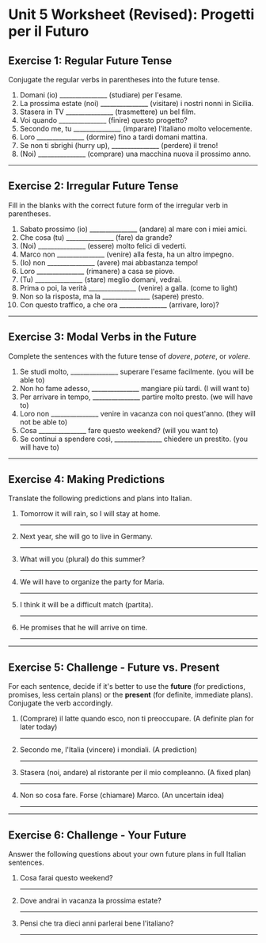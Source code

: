 # Unit 5 Worksheet (Revised): Progetti per il Futuro

## Exercise 1: Regular Future Tense

Conjugate the regular verbs in parentheses into the future tense.

1.  Domani (io) _______________ (studiare) per l'esame.
2.  La prossima estate (noi) _______________ (visitare) i nostri nonni in Sicilia.
3.  Stasera in TV _______________ (trasmettere) un bel film.
4.  Voi quando _______________ (finire) questo progetto?
5.  Secondo me, tu _______________ (imparare) l'italiano molto velocemente.
6.  Loro _______________ (dormire) fino a tardi domani mattina.
7.  Se non ti sbrighi (hurry up), _______________ (perdere) il treno!
8.  (Noi) _______________ (comprare) una macchina nuova il prossimo anno.

---

## Exercise 2: Irregular Future Tense

Fill in the blanks with the correct future form of the irregular verb in parentheses.

1.  Sabato prossimo (io) _______________ (andare) al mare con i miei amici.
2.  Che cosa (tu) _______________ (fare) da grande?
3.  (Noi) _______________ (essere) molto felici di vederti.
4.  Marco non _______________ (venire) alla festa, ha un altro impegno.
5.  (Io) non _______________ (avere) mai abbastanza tempo!
6.  Loro _______________ (rimanere) a casa se piove.
7.  (Tu) _______________ (stare) meglio domani, vedrai.
8.  Prima o poi, la verità _______________ (venire) a galla. (come to light)
9.  Non so la risposta, ma la _______________ (sapere) presto.
10. Con questo traffico, a che ora _______________ (arrivare, loro)?

---

## Exercise 3: Modal Verbs in the Future

Complete the sentences with the future tense of *dovere*, *potere*, or *volere*.

1.  Se studi molto, _______________ superare l'esame facilmente. (you will be able to)
2.  Non ho fame adesso, _______________ mangiare più tardi. (I will want to)
3.  Per arrivare in tempo, _______________ partire molto presto. (we will have to)
4.  Loro non _______________ venire in vacanza con noi quest'anno. (they will not be able to)
5.  Cosa _______________ fare questo weekend? (will you want to)
6.  Se continui a spendere così, _______________ chiedere un prestito. (you will have to)

---

## Exercise 4: Making Predictions

Translate the following predictions and plans into Italian.

1.  Tomorrow it will rain, so I will stay at home.
    ____________________________________________________
2.  Next year, she will go to live in Germany.
    ____________________________________________________
3.  What will you (plural) do this summer?
    ____________________________________________________
4.  We will have to organize the party for Maria.
    ____________________________________________________
5.  I think it will be a difficult match (partita).
    ____________________________________________________
6.  He promises that he will arrive on time.
    ____________________________________________________

---

## Exercise 5: Challenge - Future vs. Present

For each sentence, decide if it's better to use the **future** (for predictions, promises, less certain plans) or the **present** (for definite, immediate plans). Conjugate the verb accordingly.

1.  (Comprare) il latte quando esco, non ti preoccupare. (A definite plan for later today)
    ____________________________________________________
2.  Secondo me, l'Italia (vincere) i mondiali. (A prediction)
    ____________________________________________________
3.  Stasera (noi, andare) al ristorante per il mio compleanno. (A fixed plan)
    ____________________________________________________
4.  Non so cosa fare. Forse (chiamare) Marco. (An uncertain idea)
    ____________________________________________________

---

## Exercise 6: Challenge - Your Future

Answer the following questions about your own future plans in full Italian sentences.

1.  Cosa farai questo weekend?
    ____________________________________________________
2.  Dove andrai in vacanza la prossima estate?
    ____________________________________________________
3.  Pensi che tra dieci anni parlerai bene l'italiano?
    ____________________________________________________